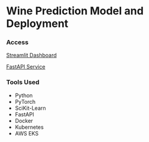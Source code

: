 # Wine Prediction Model and Deployment

### Access 

[Streamlit Dashboard](http://a67ad9e1fe62a416a951d642dcb4cc27-1424045864.us-east-2.elb.amazonaws.com/) 

[FastAPI Service](http://acd7184e54d314c67844b5cba4797e3e-683884404.us-east-2.elb.amazonaws.com/docs)

### Tools Used
- Python
- PyTorch
- SciKit-Learn
- FastAPI
- Docker
- Kubernetes
- AWS EKS


